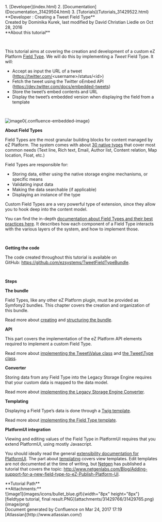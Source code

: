 <div id="page">
<div id="main" class="aui-page-panel">
<div id="main-header">
<div id="breadcrumb-section">
1.  [Developer](index.html)
2.  [Documentation](Documentation_31429504.html)
3.  [Tutorials](Tutorials_31429522.html)

</div>
**Developer : Creating a Tweet Field Type**

</div>
<div id="content" class="view">
<div class="page-metadata">
Created by Dominika Kurek, last modified by David Christian Liedle on
Oct 28, 2016

</div>
<div id="main-content" class="wiki-content group">
<div class="contentLayout2">
<div class="columnLayout two-right-sidebar"
data-layout="two-right-sidebar">
<div class="cell normal" data-type="normal">
<div class="innerCell">
**About this tutorial**

 

This tutorial aims at covering the creation and development of a custom
eZ Platform [Field
Type](https://doc.ez.no/display/DEVELOPER/Field+Types+reference). We
will do this by implementing a *Tweet* Field Type. It will:

-   Accept as input the URL of a tweet
    (<https://twitter.com/>&lt;username&gt;/status/&lt;id&gt;)
-   Fetch the tweet using the Twitter oEmbed API
    (<https://dev.twitter.com/docs/embedded-tweets>)
-   Store the tweet’s embed contents and URL
-   Display the tweet’s embedded version when displaying the field from
    a template

 

![image0](attachments/31429766/31429765.png){.confluence-embedded-image}

**About Field Types**

Field Types are the most granular building blocks for content managed by
eZ Platform. The system comes with about [30 native
types](Field-Types-reference_31430495.html) that cover most common needs
(Text line, Rich text, Email, Author list, Content relation, Map
location, Float, etc.)

Field Types are responsible for:

-   Storing data, either using the native storage engine mechanisms, or
    specific means
-   Validating input data
-   Making the data searchable (if applicable)
-   Displaying an instance of the type

Custom Field Types are a very powerful type of extension, since they
allow you to hook deep into the content model.

You can find the in-depth [documentation about Field Types and their
best practices here](Field-Type-API-and-best-practices_31430767.html).
It describes how each component of a Field Type interacts with the
various layers of the system, and how to implement those.

 

**Getting the code**

The code created throughout this tutorial is available on
GitHub: <https://github.com/ezsystems/TweetFieldTypeBundle>.

 

**Steps**

**The bundle**

Field Types, like any other eZ Platform plugin, must be provided as
Symfony2 bundles. This chapter covers the creation and organization of
this bundle.

Read more about [creating](Create-the-bundle_31429782.html)
and [structuring the bundle](Structure-the-bundle_31429784.html).

**API**

This part covers the implementation of the eZ Platform API elements
required to implement a custom Field Type.

Read more about [implementing the Tweet\\Value class](31429770.html) and
[the Tweet\\Type class](31429772.html).

**Converter**

Storing data from any Field Type into the Legacy Storage Engine requires
that your custom data is mapped to the data model.

Read more about [implementing the Legacy Storage Engine
Converter](Implement-the-Legacy-Storage-Engine-Converter_31429776.html).

**Templating**

Displaying a Field Type’s data is done through a [Twig
template](http://twig.sensiolabs.org/doc/intro.html).

Read more about [implementing the Field Type
template](Introduce-a-template_31429779.html).

**PlatformUI integration**

Viewing and editing values of the Field Type in PlatformUI requires that
you extend PlatformUI, using mostly Javascript.

You should ideally read the general [extensibility documentation for
PlatformUI](https://github.com/ezsystems/PlatformUIBundle/blob/master/docs/extensibility.md).
The part about
[templating](https://github.com/ezsystems/PlatformUIBundle/blob/master/docs/extensibility.md#templates-1) covers
view templates. Edit templates are not documented at the time of
writing, but [Netgen](http://www.netgenlabs.com/) has published a
tutorial that covers the topic:
<http://www.netgenlabs.com/Blog/Adding-support-for-a-new-field-type-to-eZ-Publish-Platform-UI>.

</div>
</div>
<div class="cell aside" data-type="aside">
<div class="innerCell">
<div class="panel" style="border-width: 1px;">
<div class="panelHeader" style="border-bottom-width: 1px;">
**Tutorial Path**

</div>
<div class="panelContent">
<div class="plugin_pagetree">
</div>
</div>
</div>
</div>
</div>
</div>
</div>
</div>
<div class="pageSection group">
<div class="pageSectionHeader">
**Attachments:**

</div>
<div class="greybox" align="left">
![image1](images/icons/bullet_blue.gif){width="8px" height="8px"}
[fieldtype tutorial, final
result.PNG](attachments/31429766/31429765.png) (image/png)

</div>
</div>
</div>
</div>
<div id="footer" role="contentinfo">
<div class="section footer-body">
Document generated by Confluence on Mar 24, 2017 17:19

<div id="footer-logo">
[Atlassian](http://www.atlassian.com/)

</div>
</div>
</div>
</div>

